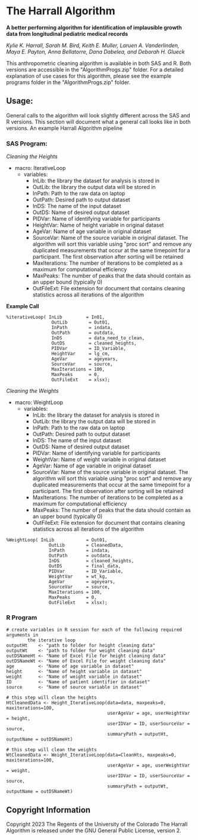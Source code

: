 # The Harrall Algorithm

**A better performing algorithm for identification of implausible growth data from longitudinal pediatric medical records**

*Kylie K. Harrall, Sarah M. Bird, Keith E. Muller, Laruen A. Vanderlinden, Maya E. Payton, Anna Bellatorre, Dana Dabelea, and Deborah H. Glueck*

This anthropometric cleaning algorithm is available in both SAS and R. Both versions are accessible in the "AlgorithmProgs.zip" folder. For a detailed explanation of use cases for this algorithm, please see the example programs folder in the "AlgorithmProgs.zip" folder.


## Usage:

General calls to the algorithm will look slightly different across the SAS and R versions. This section will document what a general call looks like in both versions. An example Harrall Algorithm pipeline

### SAS Program:

*Cleaning the Heights*

* macro: IterativeLoop
    * variables: 
        * InLib: the library the dataset for analysis is stored in
        * OutLib: the library the output data will be stored in
        * InPath: Path to the raw data on laptop
        * OutPath: Desired path to output dataset
        * InDS: The name of the input dataset
        * OutDS: Name of desired output dataset
        * PIDVar: Name of identifying variable for participants
        * HeightVar: Name of height variable in original dataset
        * AgeVar: Name of age variable in original dataset
        * SourceVar: Name of the source variable in original dataset. The algorithm will sort this variable using "proc sort" and remove any duplicated measurements that occur at the same timepoint for a participant. The first observation after sorting will be retained
        * MaxIterations: The number of iterations to be completed as a maximum for computational efficiency
        * MaxPeaks: The number of peaks that the data should contain as an upper bound (typically 0)
        * OutFileExt: File extension for document that contains cleaning statistics across all iterations of the algorithm

**Example Call**

```
%iterativeLoop( InLib         = In01,
                 OutLib        = Out01,
                 InPath        = indata,
                 OutPath       = outdata,
                 InDS          = data_need_to_clean,
                 OutDS         = cleaned_heights,
                 PIDVar        = ID_Variable,
                 HeightVar     = lg_cm,
                 AgeVar        = ageyears,
                 SourceVar     = source,
                 MaxIterations = 100,
                 MaxPeaks      = 0,
                 OutFileExt    = xlsx);
```


*Cleaning the Weights*

* macro: WeightLoop
    * variables: 
        * InLib: the library the dataset for analysis is stored in
        * OutLib: the library the output data will be stored in
        * InPath: Path to the raw data on laptop
        * OutPath: Desired path to output dataset
        * InDS: The name of the input dataset
        * OutDS: Name of desired output dataset
        * PIDVar: Name of identifying variable for participants
        * WeightVar: Name of weight variable in original dataset
        * AgeVar: Name of age variable in original dataset
        * SourceVar: Name of the source variable in original dataset. The algorithm will sort this variable using "proc sort" and remove any duplicated measurements that occur at the same timepoint for a participant. The first observation after sorting will be retained
        * MaxIterations: The number of iterations to be completed as a maximum for computational efficiency
        * MaxPeaks: The number of peaks that the data should contain as an upper bound (typically 0)
        * OutFileExt: File extension for document that contains cleaning statistics across all iterations of the algorithm

```
%WeightLoop( InLib            = Out01,
                OutLib        = CleanedData,
                InPath        = indata,
                OutPath       = outdata,
                InDS          = cleaned_heights,
                OutDS         = final_data,
                PIDVar        = ID_Variable,
                WeightVar     = wt_kg,
                AgeVar        = ageyears,
                SourceVar     = source,
                MaxIterations = 100,
                MaxPeaks      = 0,
                OutFileExt    = xlsx);               
```

### R Program

```
# create variables in R session for each of the following required arguments in 
        the iterative loop 
outputHt    <- "path to folder for height cleaning data"
outputWt    <- "path to folder for weight cleaning data"
outDSNameHt <- "Name of Excel File for height cleaning data"
outDSNameWt <- "Name of Excel File for weight cleaning data"
age         <- "Name of age variable in dataset"
height      <- "Name of height variable in dataset"
weight      <- "Name of weight variable in dataset"
ID          <- "Name of patient identifier in dataset"
source      <- "Name of source variable in dataset"

# this step will clean the heights 
HtCleanedData <- Height_IterativeLoop(data=data, maxpeaks=0, maxiterations=100,
                                      userAgeVar = age, userHeightVar = height, 
                                      userIDVar = ID, userSourceVar = source,
                                      summaryPath = outputHt, outputName = outDSNameHt)

# this step will clean the weights 
WtCleanedData <- Weight_IterativeLoop(data=CleanHts, maxpeaks=0, maxiterations=100,
                                      userAgeVar = age, userWeightVar = weight, 
                                      userIDVar = ID, userSourceVar = source,
                                      summaryPath = outputWt, outputName = outDSNameWt)

```




## Copyright Information 
Copyright 2023 The Regents of the University of the Colorado
The Harrall Algorithm is released under the GNU General Public License, version 2.




